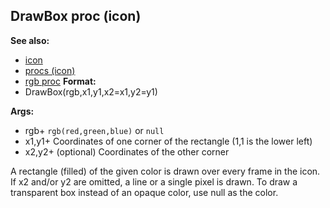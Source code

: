 ## DrawBox proc (icon)
**See also:**
+   [icon](/ref/icon.md) 
+   [procs (icon)](/ref/icon/proc.md) 
+   [rgb proc](/ref/proc/rgb.md) <!-- -->
**Format:**
+   DrawBox(rgb,x1,y1,x2=x1,y2=y1)
<!-- -->
**Args:**
+   rgb+ `rgb(red,green,blue)` or `null`
+   x1,y1+ Coordinates of one corner of the rectangle (1,1 is the lower
    left)
+   x2,y2+ (optional) Coordinates of the other corner


A rectangle (filled) of the given color is drawn over every
frame in the icon. If x2 and/or y2 are omitted, a line or a single pixel
is drawn. To draw a transparent box instead of an opaque color, use null
as the color.